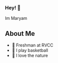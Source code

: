 ### Hey! 👋

Im Maryam

## About Me

* 🔺 Freshman at RVCC
* 🏀 I play basketball
* 🌿 I love the nature 

<!--
**maryam-abd44/maryam-abd44** is a ✨ _special_ ✨ repository because its `README.md` (this file) appears on your GitHub profile.

Here are some ideas to get you started:

- 🔭 I’m currently working on ...
- 🌱 I’m currently learning ...
- 👯 I’m looking to collaborate on ...
- 🤔 I’m looking for help with ...
- 💬 Ask me about ...
- 📫 How to reach me: ...
- 😄 Pronouns: ...
- ⚡ Fun fact: ...
-->
